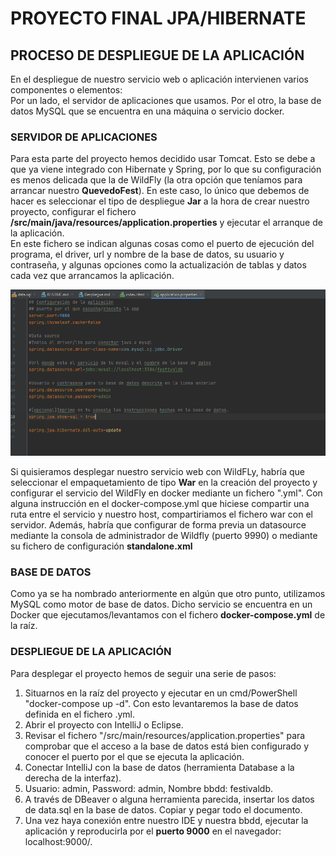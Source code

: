 # PROYECTO FINAL JPA/HIBERNATE
## PROCESO DE DESPLIEGUE DE LA APLICACIÓN

En el despliegue de nuestro servicio web o aplicación intervienen varios componentes o elementos:  
Por un lado, el servidor de aplicaciones que usamos. Por el otro, la base de datos MySQL que se encuentra en una máquina o servicio docker.


### SERVIDOR DE APLICACIONES

Para esta parte del proyecto hemos decidido usar Tomcat. Esto se debe a que ya viene integrado con Hibernate y Spring, por lo que su 
configuración es menos delicada que la de WildFly (la otra opción que teníamos para arrancar nuestro **QuevedoFest**).
En este caso, lo único que debemos de hacer es seleccionar el tipo de despliegue **Jar** a la hora de crear nuestro proyecto, 
configurar el fichero **/src/main/java/resources/application.properties** y ejecutar el arranque de la aplicación.  
En este fichero se indican algunas cosas como el puerto de ejecución del programa, el driver, url y nombre de la base de datos, su usuario y contraseña,
y algunas opciones como la actualización de tablas y datos cada vez que arrancamos la aplicación.  

![capturas/despliegue.png](capturas/despliegue.PNG)

Si quisieramos desplegar nuestro servicio web con WildFLy, habría que seleccionar el empaquetamiento de tipo **War** en la creación del proyecto 
y configurar el servicio del WildFly en docker mediante un fichero ".yml". Con alguna instrucción en el docker-compose.yml que hiciese
compartir una ruta entre el servicio y nuestro host, compartiriamos el fichero war con el servidor.
Además, habría que configurar de forma previa un datasource mediante la consola de administrador de Wildfly (puerto 9990) o mediante su fichero de configuración **standalone.xml**


### BASE DE DATOS

Como ya se ha nombrado anteriormente en algún que otro punto, utilizamos MySQL como motor de base de datos. Dicho servicio se encuentra 
en un Docker que ejecutamos/levantamos con el fichero **docker-compose.yml** de la raíz.


### DESPLIEGUE DE LA APLICACIÓN

Para desplegar el proyecto hemos de seguir una serie de pasos:

1. Situarnos en la raíz del proyecto y ejecutar en un cmd/PowerShell "docker-compose up -d". Con esto levantaremos la base de datos definida en el fichero .yml.
2. Abrir el proyecto con IntelliJ o Eclipse.
3. Revisar el fichero "/src/main/resources/application.properties" para comprobar que el acceso a la base de datos está bien configurado y conocer el puerto por el que se ejecuta la aplicación.
4. Conectar IntelliJ con la base de datos (herramienta Database a la derecha de la interfaz). 
5. Usuario: admin, Password: admin, Nombre bbdd: festivaldb.
6. A través de DBeaver o alguna herramienta parecida, insertar los datos de data.sql en la base de datos. Copiar y pegar todo el documento.
7. Una vez haya conexión entre nuestro IDE y nuestra bbdd, ejecutar la aplicación y reproducirla por el **puerto 9000** en el navegador: localhost:9000/.  
